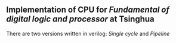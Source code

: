 ## Implementation of CPU for *Fundamental of digital logic and processor* at Tsinghua
There are two versions written in verilog: *Single cycle* and *Pipeline*

